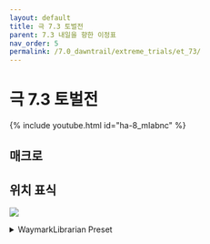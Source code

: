 ```yaml
---
layout: default
title: 극 7.3 토벌전
parent: 7.3 내일을 향한 이정표
nav_order: 5
permalink: /7.0_dawntrail/extreme_trials/et_73/
---
```


# **극 7.3 토벌전**

{% include youtube.html id="ha-8_mIabnc" %}

## 매크로

## 위치 표식
![]({{site.baseurl}}/images/7.0_dawntrail/extreme_trials/markers_et_73_1.png)

<details>
<summary>WaymarkLibrarian Preset</summary>
```
    {"Name":"Necron EX","MapID":1062,"A":{"X":87.69289826,"Y":0.0,"Z":95.62910227,"ID":4,"Active":true},"B":{"X":92.675,"Y":0.0,"Z":98.2137175,"ID":5,"Active":true},"C":{"X":107.325,"Y":0.0,"Z":98.2137175,"ID":6,"Active":true},"D":{"X":112.3071017,"Y":0.0,"Z":95.62910227,"ID":7,"Active":true},"One":{"X":95.5,"Y":0.0,"Z":86.5,"ID":0,"Active":true},"Two":{"X":97.65697178,"Y":0.0,"Z":92.30944509,"ID":1,"Active":true},"Three":{"X":102.3430282,"Y":0.0,"Z":92.30944509,"ID":2,"Active":true},"Four":{"X":104.5,"Y":0.0,"Z":86.5,"ID":3,"Active":true}}
```
</details>
